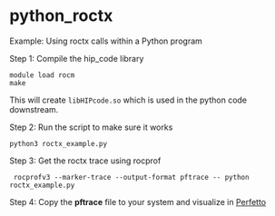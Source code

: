 # python_roctx

Example: Using roctx calls within a Python program


Step 1: Compile the hip_code library
```
module load rocm
make
```
This will create `libHIPcode.so` which is used in the python code downstream.


Step 2: Run the script to make sure it works
```
python3 roctx_example.py
```

Step 3: Get the roctx trace using rocprof
```
 rocprofv3 --marker-trace --output-format pftrace -- python roctx_example.py
```

Step 4: Copy the **pftrace** file to your system and visualize in [Perfetto](https://ui.perfetto.dev/)